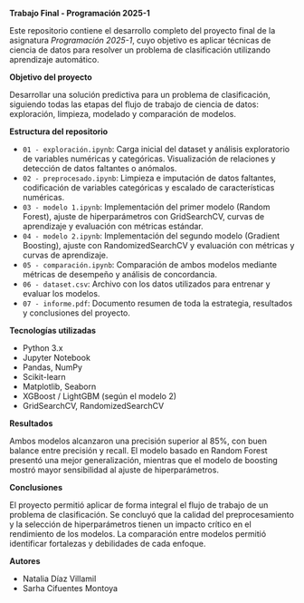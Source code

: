 **Trabajo Final - Programación 2025-1**

Este repositorio contiene el desarrollo completo del proyecto final de la asignatura *Programación 2025-1*, cuyo objetivo es aplicar técnicas de ciencia de datos para resolver un problema de clasificación utilizando aprendizaje automático.

**Objetivo del proyecto**

Desarrollar una solución predictiva para un problema de clasificación, siguiendo todas las etapas del flujo de trabajo de ciencia de datos: exploración, limpieza, modelado y comparación de modelos.

**Estructura del repositorio**

- `01 - exploración.ipynb`: Carga inicial del dataset y análisis exploratorio de variables numéricas y categóricas. Visualización de relaciones y detección de datos faltantes o anómalos.
- `02 - preprocesado.ipynb`: Limpieza e imputación de datos faltantes, codificación de variables categóricas y escalado de características numéricas.
- `03 - modelo 1.ipynb`: Implementación del primer modelo (Random Forest), ajuste de hiperparámetros con GridSearchCV, curvas de aprendizaje y evaluación con métricas estándar.
- `04 - modelo 2.ipynb`: Implementación del segundo modelo (Gradient Boosting), ajuste con RandomizedSearchCV y evaluación con métricas y curvas de aprendizaje.
- `05 - comparación.ipynb`: Comparación de ambos modelos mediante métricas de desempeño y análisis de concordancia.
- `06 - dataset.csv`: Archivo con los datos utilizados para entrenar y evaluar los modelos.
- `07 - informe.pdf`: Documento resumen de toda la estrategia, resultados y conclusiones del proyecto.


**Tecnologías utilizadas**

- Python 3.x
- Jupyter Notebook
- Pandas, NumPy
- Scikit-learn
- Matplotlib, Seaborn
- XGBoost / LightGBM (según el modelo 2)
- GridSearchCV, RandomizedSearchCV

**Resultados**

Ambos modelos alcanzaron una precisión superior al 85%, con buen balance entre precisión y recall. El modelo basado en Random Forest presentó una mejor generalización, mientras que el modelo de boosting mostró mayor sensibilidad al ajuste de hiperparámetros.


**Conclusiones**

El proyecto permitió aplicar de forma integral el flujo de trabajo de un problema de clasificación. Se concluyó que la calidad del preprocesamiento y la selección de hiperparámetros tienen un impacto crítico en el rendimiento de los modelos. La comparación entre modelos permitió identificar fortalezas y debilidades de cada enfoque.

**Autores**

- Natalia Díaz Villamil
- Sarha Cifuentes Montoya



